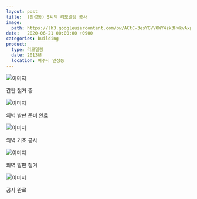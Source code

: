 ```yaml
---
layout: post
title:  (안성동) S씨댁 리모델링 공사
image:
  path: https://lh3.googleusercontent.com/pw/ACtC-3esYGVV0WY4zk3HvkvAxp6dP-E9DAKxqg4ZuAs9aVBb5JPLhytIF9hBo59z8tfhr5FMsjcj8AvRxCnst6oUhOgIm80Prho0v6OWwNqsIVJgyPRmH6uw9CxSgO0REpNvQlbTFjyCHIORerJAUUUimcUF=w650-h477-no?authuser=0
date:   2020-06-21 00:00:00 +0900
categories: building
product: 
  type: 리모델링
  date: 2013년
  location: 여수시 안성동
---
```


![이미지](https://lh3.googleusercontent.com/pw/ACtC-3cMLwhGtinY4Q5KIZ5bQf_fbIsZC57giiSFK5YeaID8PKTxVcfs9DM2lIoZbX-M6xkYb3ku8spwbd-Ahkt34Bxeqwkh4JN2EVlB6Lp91FCLzOHcssE6vA6EDavkU_X8jXEDmfGSK00m5jnVtXhpd--F=w650-h488-no?authuser=0)

간판 철거 중

![이미지](https://lh3.googleusercontent.com/pw/ACtC-3dLHHETruX99PeaW3nzbF1n100fVbIPuuVWvTcYnNtkldWLthv_G7n-74DG-uT231UxVMMhRDEQ5tSTS_RmbozhTI3huZh2pcEgv15W0SeLtZSwVykqxAFM_CrE3GUJGE3p1cKzJ_jvtN3mpvq5Oxet=w650-h488-no?authuser=0)

외벽 발판 준비 완료

![이미지](https://lh3.googleusercontent.com/pw/ACtC-3cgbL8tX5HsWZhIHfIqIjNrCJBpYvnyL-hGaTAESpeTjeI6pX_wJMr3aJt5oYTalo10ptMkb3L_lAtlCzTtqBwQOKoNMyyGg0Kh8Iew64sfmlnw4qPCS_IaZ0awHV4pHnNfzI_IkmMdw8MwrRGYigL4=w650-h488-no?authuser=0)

외벽 기초 공사

![이미지](https://lh3.googleusercontent.com/pw/ACtC-3fKs-V2G7sxMeyFlkHAjLOLxbNNT-xfESieA8S1HCXvG_Seb9NXy6yH4B_YZtdNPvEK4FrHT1NjU1IhdsYkwcZFVZuvt9H_DJLFXaOo_o_5gnGsgdlBR8ispHBqcp6ASk5wLUZgd7IUM_ULYNQTUw3M=w650-h488-no?authuser=0)

외벽 발판 철거

![이미지](https://lh3.googleusercontent.com/pw/ACtC-3esYGVV0WY4zk3HvkvAxp6dP-E9DAKxqg4ZuAs9aVBb5JPLhytIF9hBo59z8tfhr5FMsjcj8AvRxCnst6oUhOgIm80Prho0v6OWwNqsIVJgyPRmH6uw9CxSgO0REpNvQlbTFjyCHIORerJAUUUimcUF=w650-h477-no?authuser=0)

공사 완료
